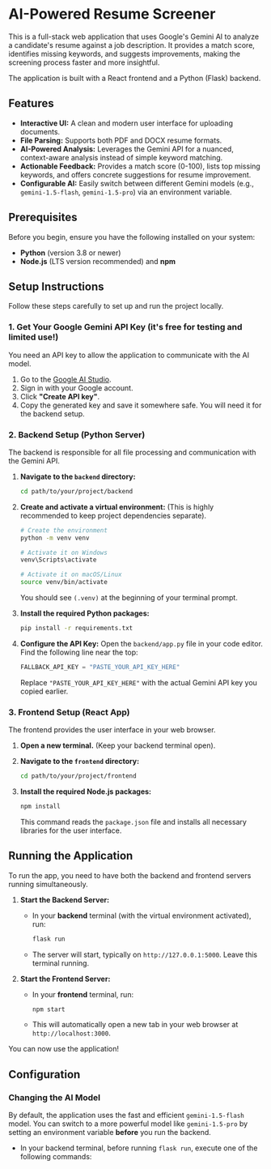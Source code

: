 # AI-Powered Resume Screener

This is a full-stack web application that uses Google's Gemini AI to analyze a candidate's resume against a job description. It provides a match score, identifies missing keywords, and suggests improvements, making the screening process faster and more insightful.

The application is built with a React frontend and a Python (Flask) backend.

## Features

-   **Interactive UI:** A clean and modern user interface for uploading documents.
-   **File Parsing:** Supports both PDF and DOCX resume formats.
-   **AI-Powered Analysis:** Leverages the Gemini API for a nuanced, context-aware analysis instead of simple keyword matching.
-   **Actionable Feedback:** Provides a match score (0-100), lists top missing keywords, and offers concrete suggestions for resume improvement.
-   **Configurable AI:** Easily switch between different Gemini models (e.g., `gemini-1.5-flash`, `gemini-1.5-pro`) via an environment variable.

## Prerequisites

Before you begin, ensure you have the following installed on your system:

-   **Python** (version 3.8 or newer)
-   **Node.js** (LTS version recommended) and **npm**

## Setup Instructions

Follow these steps carefully to set up and run the project locally.

### 1. Get Your Google Gemini API Key (it's free for testing and limited use!)

You need an API key to allow the application to communicate with the AI model.

1.  Go to the [Google AI Studio](https://aistudio.google.com/app/apikey).
2.  Sign in with your Google account.
3.  Click **"Create API key"**.
4.  Copy the generated key and save it somewhere safe. You will need it for the backend setup.

### 2. Backend Setup (Python Server)

The backend is responsible for all file processing and communication with the Gemini API.

1.  **Navigate to the `backend` directory:**
    ```bash
    cd path/to/your/project/backend
    ```

2.  **Create and activate a virtual environment:** (This is highly recommended to keep project dependencies separate).
    ```bash
    # Create the environment
    python -m venv venv

    # Activate it on Windows
    venv\Scripts\activate

    # Activate it on macOS/Linux
    source venv/bin/activate
    ```
    You should see `(.venv)` at the beginning of your terminal prompt.

3.  **Install the required Python packages:**
    ```bash
    pip install -r requirements.txt
    ```

4.  **Configure the API Key:** Open the `backend/app.py` file in your code editor. Find the following line near the top:
    ```python
    FALLBACK_API_KEY = "PASTE_YOUR_API_KEY_HERE"
    ```
    Replace `"PASTE_YOUR_API_KEY_HERE"` with the actual Gemini API key you copied earlier.

### 3. Frontend Setup (React App)

The frontend provides the user interface in your web browser.

1.  **Open a new terminal.** (Keep your backend terminal open).

2.  **Navigate to the `frontend` directory:**
    ```bash
    cd path/to/your/project/frontend
    ```

3.  **Install the required Node.js packages:**
    ```bash
    npm install
    ```
    This command reads the `package.json` file and installs all necessary libraries for the user interface.

## Running the Application

To run the app, you need to have both the backend and frontend servers running simultaneously.

1.  **Start the Backend Server:**
    -   In your **backend** terminal (with the virtual environment activated), run:
        ```bash
        flask run
        ```
    -   The server will start, typically on `http://127.0.0.1:5000`. Leave this terminal running.

2.  **Start the Frontend Server:**
    -   In your **frontend** terminal, run:
        ```bash
        npm start
        ```
    -   This will automatically open a new tab in your web browser at `http://localhost:3000`.

You can now use the application!

## Configuration

### Changing the AI Model

By default, the application uses the fast and efficient `gemini-1.5-flash` model. You can switch to a more powerful model like `gemini-1.5-pro` by setting an environment variable **before** you run the backend.

-   In your backend terminal, before running `flask run`, execute one of the following commands:
